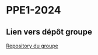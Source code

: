 # PPE1-2024

## Lien vers dépôt groupe

[Repository du groupe](https://github.com/AlmaznayaGroza/PPE1_groupe/)
